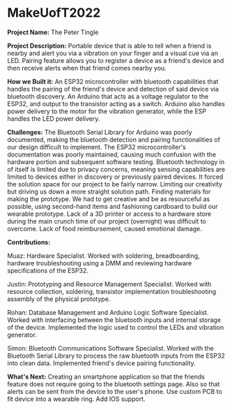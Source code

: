 # MakeUofT2022

**Project Name:** The Peter Tingle

**Project Description:**
Portable device that is able to tell when a friend is nearby and alert you via a vibration on your finger and a visual cue via an LED. Pairing feature allows you to register a device as a friend's device and then receive alerts when that friend comes nearby you.

**How we Built it:**
An ESP32 microcontroller with bluetooth capabilities that handles the pairing of the friend's device and detection of said device via bluetooth discovery. An Arduino that acts as a voltage regulator to the ESP32, and output to the transistor acting as a switch. Arduino also handles power delivery to the motor for the vibration generator, while the ESP handles the LED power delivery.

**Challenges:**
The Bluetooth Serial Library for Arduino was poorly documented, making the bluetooth detection and pairing functionalities of our design difficult to implement. 
The ESP32 microcontroller's documentation was poorly maintained, causing much confusion with the hardware portion and subsequent software testing.
Bluetooth technology in of itself is limited due to privacy concerns, meaning sensing capabilities are limited to devices either in discovery or previously paired devices. It forced the solution space for our project to be fairly narrow. Limiting our creativity but driving us down a more straight solution path.
Finding materials for making the prototype. We had to get creative and be as resourceful as possible, using second-hand items and fashioning cardboard to build our wearable prototype. Lack of a 3D printer or access to a hardware store during the main crunch time of our project (overnight) was difficult to overcome.
Lack of food reimbursement, caused emotional damage.


**Contributions:**

Muaz:
Hardware Specialist.
Worked with soldering, breadboarding, hardware troubleshooting using a DMM and reviewing hardware specifications of the ESP32.

Justin:
Prototyping and Resource Management Specialist.
Worked with resource collection, soldering, transistor implementation troubleshooting assembly of the physical prototype. 

Rohan:
Database Management and Arduino Logic Software Specialist.
Worked with interfacing between the bluetooth inputs and internal storage of the device. Implemented the logic used to control the LEDs and vibration generator.

Simon: 
Bluetooth Communications Software Specialist.
Worked with the Bluetooth Serial Library to process the raw bluetooth inputs from the ESP32 into clean data. Implemented friend's device pairing functionality.


**What's Next:**
Creating an smartphone application so that the friends feature does not require going to the bluetooth settings page. Also so that alerts can be sent from the device to the user's phone.
Use custom PCB to fit device into a wearable ring.
Add IOS support.


